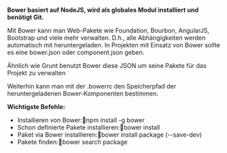 **Bower basiert auf NodeJS, wird als globales Modul installiert und benötigt Git.**

Mit Bower kann man Web-Pakete wie Foundation, Bourbon, AngularJS, Bootstrap und viele mehr verwalten. D.h., alle Abhängigkeiten werden automatisch mit heruntergeladen. 
In Projekten mit Einsatz von Bower sollte es eine bower.json oder component.json geben.

Ähnlich wie Grunt benutzt Bower diese JSON um seine Pakete für das Projekt zu verwalten

Weiterhin kann man mit der .bowerrc den Speicherpfad der heruntergeladenen Bower-Komponenten bestimmen.

**Wichtigste Befehle:**
* Installieren von Bower:npm install -g bower
* Schon definierte Pakete installieren:bower install
* Paket via Bower installieren:bower install package (--save-dev)
* Pakete finden:bower search package


